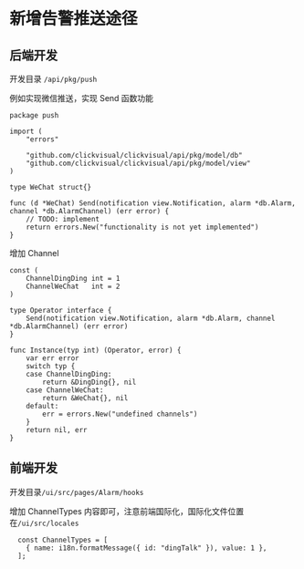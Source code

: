 # 新增告警推送途径

## 后端开发
开发目录 `/api/pkg/push`

例如实现微信推送，实现 Send 函数功能
```
package push

import (
	"errors"

	"github.com/clickvisual/clickvisual/api/pkg/model/db"
	"github.com/clickvisual/clickvisual/api/pkg/model/view"
)

type WeChat struct{}

func (d *WeChat) Send(notification view.Notification, alarm *db.Alarm, channel *db.AlarmChannel) (err error) {
	// TODO: implement
	return errors.New("functionality is not yet implemented")
}
```

增加 Channel
```
const (
	ChannelDingDing int = 1
	ChannelWeChat   int = 2
)

type Operator interface {
	Send(notification view.Notification, alarm *db.Alarm, channel *db.AlarmChannel) (err error)
}

func Instance(typ int) (Operator, error) {
	var err error
	switch typ {
	case ChannelDingDing:
		return &DingDing{}, nil
	case ChannelWeChat:
		return &WeChat{}, nil
	default:
		err = errors.New("undefined channels")
	}
	return nil, err
}
```

## 前端开发
开发目录`/ui/src/pages/Alarm/hooks`

增加 ChannelTypes 内容即可，注意前端国际化，国际化文件位置在`/ui/src/locales`

```
  const ChannelTypes = [
    { name: i18n.formatMessage({ id: "dingTalk" }), value: 1 },
  ];
```



